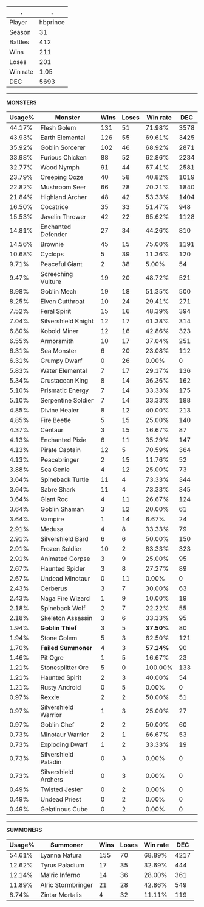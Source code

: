 .|.
|-|-
Player|hbprince
Season|31
Battles|412
Wins|211
Loses|201
Win rate|1.05
DEC|5693

---
**MONSTERS**

Usage%|Monster|Wins|Loses|Win rate|DEC|
-|-|-|-|-|-|
44.17%|Flesh Golem|131|51|71.98%|3578|
43.93%|Earth Elemental|126|55|69.61%|3425|
35.92%|Goblin Sorcerer|102|46|68.92%|2871|
33.98%|Furious Chicken|88|52|62.86%|2234|
32.77%|Wood Nymph|91|44|67.41%|2581|
23.79%|Creeping Ooze|40|58|40.82%|1019|
22.82%|Mushroom Seer|66|28|70.21%|1840|
21.84%|Highland Archer|48|42|53.33%|1404|
16.50%|Cocatrice|35|33|51.47%|948|
15.53%|Javelin Thrower|42|22|65.62%|1128|
14.81%|Enchanted Defender|27|34|44.26%|810|
14.56%|Brownie|45|15|75.00%|1191|
10.68%|Cyclops|5|39|11.36%|120|
9.71%|Peaceful Giant|2|38|5.00%|54|
9.47%|Screeching Vulture|19|20|48.72%|521|
8.98%|Goblin Mech|19|18|51.35%|500|
8.25%|Elven Cutthroat|10|24|29.41%|271|
7.52%|Feral Spirit|15|16|48.39%|394|
7.04%|Silvershield Knight|12|17|41.38%|314|
6.80%|Kobold Miner|12|16|42.86%|323|
6.55%|Armorsmith|10|17|37.04%|251|
6.31%|Sea Monster|6|20|23.08%|112|
6.31%|Grumpy Dwarf|0|26|0.00%|0|
5.83%|Water Elemental|7|17|29.17%|136|
5.34%|Crustacean King|8|14|36.36%|162|
5.10%|Prismatic Energy|7|14|33.33%|175|
5.10%|Serpentine Soldier|7|14|33.33%|188|
4.85%|Divine Healer|8|12|40.00%|213|
4.85%|Fire Beetle|5|15|25.00%|140|
4.37%|Centaur|3|15|16.67%|87|
4.13%|Enchanted Pixie|6|11|35.29%|147|
4.13%|Pirate Captain|12|5|70.59%|364|
4.13%|Peacebringer|2|15|11.76%|52|
3.88%|Sea Genie|4|12|25.00%|73|
3.64%|Spineback Turtle|11|4|73.33%|344|
3.64%|Sabre Shark|11|4|73.33%|345|
3.64%|Giant Roc|4|11|26.67%|124|
3.64%|Goblin Shaman|3|12|20.00%|61|
3.64%|Vampire|1|14|6.67%|24|
2.91%|Medusa|4|8|33.33%|79|
2.91%|Silvershield Bard|6|6|50.00%|150|
2.91%|Frozen Soldier|10|2|83.33%|323|
2.91%|Animated Corpse|3|9|25.00%|95|
2.67%|Haunted Spider|3|8|27.27%|89|
2.67%|Undead Minotaur|0|11|0.00%|0|
2.43%|Cerberus|3|7|30.00%|63|
2.43%|Naga Fire Wizard|1|9|10.00%|19|
2.18%|Spineback Wolf|2|7|22.22%|55|
2.18%|Skeleton Assassin|3|6|33.33%|95|
1.94%|**Goblin Thief**|3|5|**37.50%**|80|
1.94%|Stone Golem|5|3|62.50%|121|
1.70%|**Failed Summoner**|4|3|**57.14%**|90|
1.46%|Pit Ogre|1|5|16.67%|23|
1.21%|Stonesplitter Orc|5|0|100.00%|133|
1.21%|Haunted Spirit|2|3|40.00%|54|
1.21%|Rusty Android|0|5|0.00%|0|
0.97%|Rexxie|2|2|50.00%|51|
0.97%|Silvershield Warrior|1|3|25.00%|27|
0.97%|Goblin Chef|2|2|50.00%|60|
0.73%|Minotaur Warrior|2|1|66.67%|53|
0.73%|Exploding Dwarf|1|2|33.33%|19|
0.73%|Silvershield Paladin|0|3|0.00%|0|
0.73%|Silvershield Archers|0|3|0.00%|0|
0.49%|Twisted Jester|0|2|0.00%|0|
0.49%|Undead Priest|0|2|0.00%|0|
0.49%|Gelatinous Cube|0|2|0.00%|0|

---
**SUMMONERS**

Usage%|Summoner|Wins|Loses|Win rate|DEC|
-|-|-|-|-|-|
54.61%|Lyanna Natura|155|70|68.89%|4217|
12.62%|Tyrus Paladium|17|35|32.69%|444|
12.14%|Malric Inferno|14|36|28.00%|361|
11.89%|Alric Stormbringer|21|28|42.86%|549|
8.74%|Zintar Mortalis|4|32|11.11%|119|
